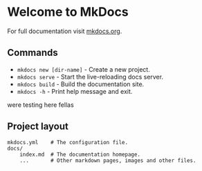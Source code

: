 # Welcome to MkDocs

For full documentation visit [mkdocs.org](https://www.mkdocs.org).

## Commands

* `mkdocs new [dir-name]` - Create a new project.
* `mkdocs serve` - Start the live-reloading docs server.
* `mkdocs build` - Build the documentation site.
* `mkdocs -h` - Print help message and exit.

were testing here fellas

## Project layout

    mkdocs.yml    # The configuration file.
    docs/
        index.md  # The documentation homepage.
        ...       # Other markdown pages, images and other files.
